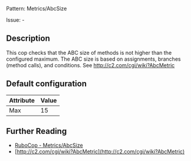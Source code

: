 Pattern: Metrics/AbcSize

Issue: -

## Description

This cop checks that the ABC size of methods is not higher than the
configured maximum. The ABC size is based on assignments, branches
(method calls), and conditions. See http://c2.com/cgi/wiki?AbcMetric

## Default configuration

Attribute | Value
--- | ---
Max | 15

## Further Reading

* [RuboCop - Metrics/AbcSize](https://rubocop.readthedocs.io/en/latest/cops_metrics/#metricsabcsize)
* [http://c2.com/cgi/wiki?AbcMetric](http://c2.com/cgi/wiki?AbcMetric)
